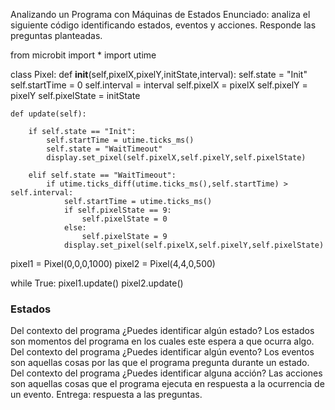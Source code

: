 Analizando un Programa con Máquinas de Estados
Enunciado: analiza el siguiente código identificando estados, eventos y acciones. Responde las preguntas planteadas.

from microbit import *
import utime

class Pixel:
    def __init__(self,pixelX,pixelY,initState,interval):
        self.state = "Init"
        self.startTime = 0
        self.interval = interval
        self.pixelX = pixelX
        self.pixelY = pixelY
        self.pixelState = initState

    def update(self):

        if self.state == "Init":
            self.startTime = utime.ticks_ms()
            self.state = "WaitTimeout"
            display.set_pixel(self.pixelX,self.pixelY,self.pixelState)

        elif self.state == "WaitTimeout":
            if utime.ticks_diff(utime.ticks_ms(),self.startTime) > self.interval:
                self.startTime = utime.ticks_ms()
                if self.pixelState == 9:
                    self.pixelState = 0
                else:
                    self.pixelState = 9
                display.set_pixel(self.pixelX,self.pixelY,self.pixelState)

pixel1 = Pixel(0,0,0,1000)
pixel2 = Pixel(4,4,0,500)

while True:
    pixel1.update()
    pixel2.update()



### Estados

Del contexto del programa ¿Puedes identificar algún estado? Los estados son momentos del programa en los cuales este espera a que ocurra algo.
Del contexto del programa ¿Puedes identificar algún evento? Los eventos son aquellas cosas por las que el programa pregunta durante un estado.
Del contexto del programa ¿Puedes identificar alguna acción? Las acciones son aquellas cosas que el programa ejecuta en respuesta a la ocurrencia de un evento.
Entrega: respuesta a las preguntas.
